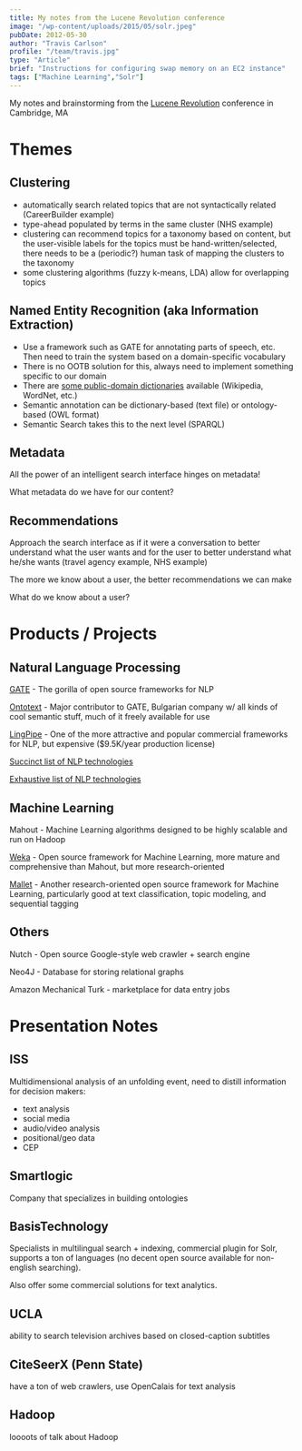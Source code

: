 ```yaml
---
title: My notes from the Lucene Revolution conference
image: "/wp-content/uploads/2015/05/solr.jpeg"
pubDate: 2012-05-30
author: "Travis Carlson"
profile: "/team/travis.jpg"
type: "Article"
brief: "Instructions for configuring swap memory on an EC2 instance"
tags: ["Machine Learning","Solr"]
---
```

My notes and brainstorming from the <a href="http://lucenerevolution.org/past-events/" target="_blank">Lucene Revolution</a> conference in Cambridge, MA

# Themes

## Clustering

- automatically search related topics that are not syntactically related (CareerBuilder example)
- type-ahead populated by terms in the same cluster (NHS example)
- clustering can recommend topics for a taxonomy based on content, but the user-visible labels for the topics must be hand-written/selected, there needs to be a (periodic?) human task of mapping the clusters to the taxonomy
- some clustering algorithms (fuzzy k-means, LDA) allow for overlapping topics

## Named Entity Recognition (aka Information Extraction)

- Use a framework such as GATE for annotating parts of speech, etc. Then need to train the system based on a domain-specific vocabulary
- There is no OOTB solution for this, always need to implement something specific to our domain
- There are <a href="http://www.w3.org/wiki/SweoIG/TaskForces/CommunityProjects/LinkingOpenData" target="_blank">some public-domain dictionaries</a> available (Wikipedia, WordNet, etc.)
- Semantic annotation can be dictionary-based (text file) or ontology-based (OWL format)
- Semantic Search takes this to the next level (SPARQL)

## Metadata

All the power of an intelligent search interface hinges on metadata!
  
What metadata do we have for our content?

## Recommendations

Approach the search interface as if it were a conversation to better understand what the user wants and for the user to better understand what he/she wants (travel agency example, NHS example)
  
The more we know about a user, the better recommendations we can make
  
What do we know about a user?

# Products / Projects

## Natural Language Processing

<a href="http://gate.ac.uk" target="_blank">GATE</a> - The gorilla of open source frameworks for NLP
  
<a href="http://www.ontotext.com" target="_blank">Ontotext</a> - Major contributor to GATE, Bulgarian company w/ all kinds of cool semantic stuff, much of it freely available for use
  
<a href="http://alias-i.com/lingpipe" target="_blank">LingPipe</a> - One of the more attractive and popular commercial frameworks for NLP, but expensive ($9.5K/year production license)

<a href="http://www.searchenginecaffe.com/2007/03/java-open-source-text-mining-and.html" target="_blank">Succinct list of NLP technologies</a>
  
<a href="http://alias-i.com/lingpipe/web/competition.html" target="_blank">Exhaustive list of NLP technologies</a>

## Machine Learning

Mahout - Machine Learning algorithms designed to be highly scalable and run on Hadoop
  
<a href="http://www.cs.waikato.ac.nz/ml/weka/" target="_blank">Weka</a> - Open source framework for Machine Learning, more mature and comprehensive than Mahout, but more research-oriented
  
<a href="http://mallet.cs.umass.edu" target="_blank">Mallet</a> - Another research-oriented open source framework for Machine Learning, particularly good at text classification, topic modeling, and sequential tagging 

## Others

Nutch - Open source Google-style web crawler + search engine
  
Neo4J - Database for storing relational graphs
  
Amazon Mechanical Turk - marketplace for data entry jobs

# Presentation Notes

## ISS

Multidimensional analysis of an unfolding event, need to distill information for decision makers:

- text analysis
- social media
- audio/video analysis
- positional/geo data
- CEP 

## Smartlogic

Company that specializes in building ontologies

## BasisTechnology

Specialists in multilingual search + indexing, commercial plugin for Solr, supports a ton of languages (no decent open source available for non-english searching).
  
Also offer some commercial solutions for text analytics.

## UCLA

ability to search television archives based on closed-caption subtitles

## CiteSeerX (Penn State)

have a ton of web crawlers, use OpenCalais for text analysis

## Hadoop

loooots of talk about Hadoop

